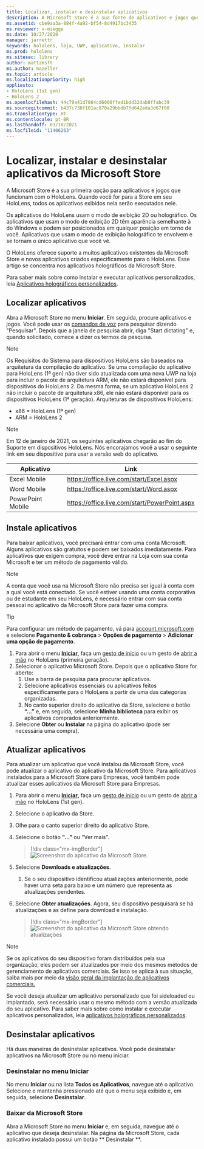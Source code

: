 ```yaml
---
title: Localizar, instalar e desinstalar aplicativos
description: A Microsoft Store é a sua fonte de aplicativos e jogos que funcionam com o HoloLens.  Saiba mais sobre como localizar, instalar e desinstalar aplicativos para holografia.
ms.assetid: cbe9aa3a-884f-4a92-bf54-8d4917bc3435
ms.reviewer: v-miegge
ms.date: 10/27/2020
manager: jarrettr
keywords: hololens, loja, UWP, aplicativo, instalar
ms.prod: hololens
ms.sitesec: library
author: mattzmsft
ms.author: mazeller
ms.topic: article
ms.localizationpriority: high
appliesto:
- HoloLens (1st gen)
- HoloLens 2
ms.openlocfilehash: 44c79a41d7864cd6000ffed1bdd32dab8ffabc39
ms.sourcegitcommit: b437c738f101ac870a29bbdb7fd642eda3d67f00
ms.translationtype: HT
ms.contentlocale: pt-BR
ms.lasthandoff: 03/10/2021
ms.locfileid: "11406263"
---
```

# <a name="find-install-and-uninstall-applications-from-the-microsoft-store"></a>Localizar, instalar e desinstalar aplicativos da Microsoft Store

A Microsoft Store é a sua primeira opção para aplicativos e jogos que funcionam com o HoloLens. Quando você for para a Store em seu HoloLens, todos os aplicativos exibidos nela serão executados nele.

Os aplicativos do HoloLens usam o modo de exibição 2D ou holográfico. Os aplicativos que usam o modo de exibição 2D têm aparência semelhante à do Windows e podem ser posicionados em qualquer posição em torno de você. Aplicativos que usam o modo de exibição holográfico te envolvem e se tornam o único aplicativo que você vê.

O HoloLens oferece suporte a muitos aplicativos existentes da Microsoft Store e novos aplicativos criados especificamente para o HoloLens.  Esse artigo se concentra nos aplicativos holográficos da Microsoft Store.

Para saber mais sobre como instalar e executar aplicativos personalizados, leia [Aplicativos holográficos personalizados](holographic-custom-apps.md).

## <a name="find-apps"></a>Localizar aplicativos

Abra a Microsoft Store no menu **Iniciar**. Em seguida, procure aplicativos e jogos. Você pode usar os [comandos de voz](hololens-cortana.md) para pesquisar dizendo "Pesquisar". Depois que a janela de pesquisa abrir, diga "Start dictating" e, quando solicitado, comece a dizer os termos da pesquisa.

> [!NOTE]
> Os Requisitos do Sistema para dispositivos HoloLens são baseados na arquitetura da compilação do aplicativo. Se uma compilação do aplicativo para HoloLens (1ª gen) não tiver sido atualizada com uma nova UWP na loja para incluir o pacote de arquitetura ARM, ele não estará disponível para dispositivos do HoloLens 2. Da mesma forma, se um aplicativo HoloLens 2 não incluir o pacote de arquitetura x86, ele não estará disponível para os dispositivos HoloLens (1ª geração). Arquiteturas de dispositivos HoloLens:
> - x86 = HoloLens (1ª gen)
> - ARM = HoloLens 2

> [!NOTE]
> Em 12 de janeiro de 2021, os seguintes aplicativos chegarão ao fim do Suporte em dispositivos HoloLens. Nós encorajamos você a usar o seguinte link em seu dispositivo para usar a versão web do aplicativo.

| Aplicativo        | Link                                          |
|------------|-----------------------------------------------|
| Excel Mobile      | https://office.live.com/start/Excel.aspx      |
| Word Mobile       | https://office.live.com/start/Word.aspx       |
| PowerPoint Mobile | https://office.live.com/start/PowerPoint.aspx |

## <a name="install-apps"></a>Instale aplicativos

Para baixar aplicativos, você precisará entrar com uma conta Microsoft. Alguns aplicativos são gratuitos e podem ser baixados imediatamente. Para aplicativos que exigem compra, você deve entrar na Loja com sua conta Microsoft e ter um método de pagamento válido.
> [!NOTE]
> A conta que você usa na Microsoft Store não precisa ser igual à conta com a qual você está conectado. Se você estiver usando uma conta corporativa ou de estudante em seu HoloLens, é necessário entrar com sua conta pessoal no aplicativo da Microsoft Store para fazer uma compra.

> [!TIP]
> Para configurar um método de pagamento, vá para [account.microsoft.com](https://account.microsoft.com/) e selecione **Pagamento & cobrança** > **Opções de pagamento** > **Adicionar uma opção de pagamento**.

1. Para abrir o menu [**Iniciar**](holographic-home.md), faça um [gesto de início](https://docs.microsoft.com/hololens/hololens2-basic-usage#start-gesture) ou um gesto de [abrir a mão](hololens1-basic-usage.md) no HoloLens (primeira geração).
1. Selecionar o aplicativo Microsoft Store. Depois que o aplicativo Store for aberto:
   1. Use a barra de pesquisa para procurar aplicativos. 
   1. Selecione aplicativos essenciais ou aplicativos feitos especificamente para o HoloLens a partir de uma das categorias organizadas.
   1. No canto superior direito do aplicativo da Store, selecione o botão **“...”** e, em seguida, selecione **Minha biblioteca** para exibir os aplicativos comprados anteriormente.
1. Selecione **Obter** ou **Instalar** na página do aplicativo (pode ser necessária uma compra).

## <a name="update-apps"></a>Atualizar aplicativos
Para atualizar um aplicativo que você instalou da Microsoft Store, você pode atualizar o aplicativo do aplicativo da Microsoft Store. Para aplicativos instalados para a Microsoft Store para Empresas, você também pode atualizar esses aplicativos da Microsoft Store para Empresas. 
1. Para abrir o menu [**Iniciar**](holographic-home.md), faça um [gesto de início](https://docs.microsoft.com/hololens/hololens2-basic-usage#start-gesture) ou um gesto de [abrir a mão](hololens1-basic-usage.md) no HoloLens (1st gen).
1. Selecione o aplicativo da Store.
1. Olhe para o canto superior direito do aplicativo Store. 
1. Selecione o botão **"..."** ou "Ver mais".

   > [!div class="mx-imgBorder"]
   > ![Screenshot do aplicativo da Microsoft Store.](images/store-update-1.png)

1. Selecione **Downloads e atualizações**.
    1. Se o seu dispositivo identificou atualizações anteriormente, pode haver uma seta para baixo e um número que representa as atualizações pendentes.
1. Selecione **Obter atualizações**. Agora, seu dispositivo pesquisará se há atualizações e as define para download e instalação. 
 
   > [!div class="mx-imgBorder"]
   > ![Screenshot do aplicativo da Microsoft Store obtendo atualizações](images/store-update-2.png.jpg)

> [!NOTE]
> Se os aplicativos do seu dispositivo foram distribuídos pela sua organização, eles podem ser atualizados por meio dos mesmos métodos de gerenciamento de aplicativos comerciais. Se isso se aplica à sua situação, saiba mais por meio da [visão geral da implantação de aplicativos comerciais.](app-deploy-overview.md)
>
> Se você deseja atualizar um aplicativo personalizado que foi sideloaded ou implantado, será necessário usar o mesmo método com a versão atualizada do seu aplicativo. Para saber mais sobre como instalar e executar aplicativos personalizados, leia [aplicativos holográficos personalizados](holographic-custom-apps.md).

## <a name="uninstall-apps"></a>Desinstalar aplicativos

Há duas maneiras de desinstalar aplicativos.  Você pode desinstalar aplicativos na Microsoft Store ou no menu iniciar.

### <a name="uninstall-from-the-start-menu"></a>Desinstalar no menu Iniciar

No menu **Iniciar** ou na lista **Todos os Aplicativos**, navegue até o aplicativo. Selecione e mantenha pressionado até que o menu seja exibido e, em seguida, selecione **Desinstalar**.

### <a name="uninstall-from-the-microsoft-store"></a>Baixar da Microsoft Store

Abra a Microsoft Store no menu **Iniciar** e, em seguida, navegue até o aplicativo que deseja desinstalar.  Na página da Microsoft Store, cada aplicativo instalado possui um botão ** Desinstalar **.
